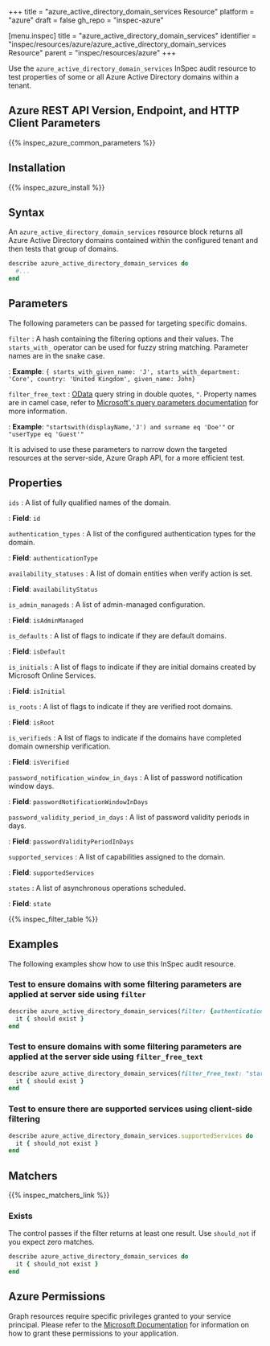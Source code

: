 +++
title = "azure_active_directory_domain_services Resource"
platform = "azure"
draft = false
gh_repo = "inspec-azure"

[menu.inspec]
title = "azure_active_directory_domain_services"
identifier = "inspec/resources/azure/azure_active_directory_domain_services Resource"
parent = "inspec/resources/azure"
+++

Use the `azure_active_directory_domain_services` InSpec audit resource to test properties of some or all Azure Active Directory domains within a tenant.

## Azure REST API Version, Endpoint, and HTTP Client Parameters

{{% inspec_azure_common_parameters %}}

## Installation

{{% inspec_azure_install %}}

## Syntax

An `azure_active_directory_domain_services` resource block returns all Azure Active Directory domains contained within the configured tenant and then tests that group of domains.

```ruby
describe azure_active_directory_domain_services do
  #...
end
```

## Parameters

The following parameters can be passed for targeting specific domains.

`filter`
: A hash containing the filtering options and their values. The `starts_with_` operator can be used for fuzzy string matching. Parameter names are in the snake case.

: **Example**: `{ starts_with_given_name: 'J', starts_with_department: 'Core', country: 'United Kingdom', given_name: John}`

`filter_free_text`
: [OData](https://www.odata.org/getting-started/basic-tutorial/) query string in double quotes, `"`. Property names are in camel case, refer to [Microsoft's query parameters documentation](https://docs.microsoft.com/en-us/graph/query-parameters#filter-parameter) for more information.

: **Example**: `"startswith(displayName,'J') and surname eq 'Doe'"` or `"userType eq 'Guest'"`

It is advised to use these parameters to narrow down the targeted resources at the server-side, Azure Graph API, for a more efficient test.

## Properties

`ids`
: A list of fully qualified names of the domain.

: **Field**: `id`

`authentication_types`
: A list of the configured authentication types for the domain.

: **Field**: `authenticationType`

`availability_statuses`
: A list of domain entities when verify action is set.

: **Field**: `availabilityStatus`

`is_admin_manageds`
: A list of admin-managed configuration.

: **Field**: `isAdminManaged`

`is_defaults`
: A list of flags to indicate if they are default domains.

: **Field**: `isDefault`

`is_initials`
: A list of flags to indicate if they are initial domains created by Microsoft Online Services.

: **Field**: `isInitial`

`is_roots`
: A list of flags to indicate if they are verified root domains.

: **Field**: `isRoot`

`is_verifieds`
: A list of flags to indicate if the domains have completed domain ownership verification.

: **Field**: `isVerified`

`password_notification_window_in_days`
: A list of password notification window days.

: **Field**: `passwordNotificationWindowInDays`

`password_validity_period_in_days`
: A list of password validity periods in days.

: **Field**: `passwordValidityPeriodInDays`

`supported_services`
: A list of capabilities assigned to the domain.

: **Field**: `supportedServices`

`states`
: A list of asynchronous operations scheduled.

: **Field**: `state`

{{% inspec_filter_table %}}

## Examples

The following examples show how to use this InSpec audit resource.

### Test to ensure domains with some filtering parameters are applied at server side using `filter`

```ruby
describe azure_active_directory_domain_services(filter: {authenticationType: "authenticationType-value"}) do
  it { should exist }
end
```

### Test to ensure domains with some filtering parameters are applied at the server side using `filter_free_text`

```ruby
describe azure_active_directory_domain_services(filter_free_text: "startswith(authenticationType,'authenticationType-value')") do
  it { should exist }
end
```

### Test to ensure there are supported services using client-side filtering

```ruby
describe azure_active_directory_domain_services.supportedServices do
  it { should_not exist }
end
```

## Matchers

{{% inspec_matchers_link %}}

### Exists

The control passes if the filter returns at least one result. Use `should_not` if you expect zero matches.

```ruby
describe azure_active_directory_domain_services do
  it { should_not exist }
end
```

## Azure Permissions

Graph resources require specific privileges granted to your service principal. Please refer to the [Microsoft Documentation](https://docs.microsoft.com/en-us/azure/active-directory/develop/active-directory-integrating-applications#updating-an-application) for information on how to grant these permissions to your application.
